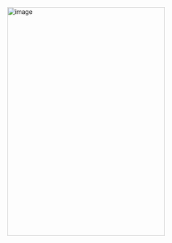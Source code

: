<img width="365" height="527" alt="image" src="https://github.com/user-attachments/assets/78ba15d5-2aad-44eb-a47d-1a3760c490c8" />

